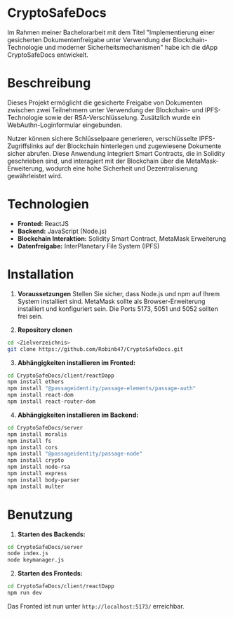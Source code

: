 # CryptoSafeDocs

Im Rahmen meiner Bachelorarbeit mit dem Titel "Implementierung einer gesicherten Dokumentenfreigabe unter Verwendung der Blockchain-Technologie und moderner Sicherheitsmechanismen" habe ich die dApp CryptoSafeDocs entwickelt.

# Beschreibung

Dieses Projekt ermöglicht die gesicherte Freigabe von Dokumenten zwischen zwei Teilnehmern unter Verwendung der Blockchain- und IPFS-Technologie sowie der RSA-Verschlüsselung. Zusätzlich wurde ein WebAuthn-Loginformular eingebunden.

Nutzer können sichere Schlüsselpaare generieren, verschlüsselte IPFS-Zugriffslinks auf der Blockchain hinterlegen und zugewiesene Dokumente sicher abrufen. Diese Anwendung integriert Smart Contracts, die in Solidity geschrieben sind, und interagiert mit der Blockchain über die MetaMask-Erweiterung, wodurch eine hohe Sicherheit und Dezentralisierung gewährleistet wird.

# Technologien

- **Fronted:** ReactJS
- **Backend:** JavaScript (Node.js)
- **Blockchain Interaktion:** Solidity Smart Contract, MetaMask Erweiterung
- **Datenfreigabe:** InterPlanetary File System (IPFS)

# Installation

1. **Voraussetzungen**
   Stellen Sie sicher, dass Node.js und npm auf Ihrem System installiert sind. MetaMask sollte als Browser-Erweiterung installiert und konfiguriert sein. Die Ports 5173, 5051 und 5052 sollten frei sein.

2. **Repository clonen**

```bash
cd <Zielverzeichnis>
git clone https://github.com/Robinb47/CryptoSafeDocs.git
```

3. **Abhängigkeiten installieren im Fronted:**

```bash
cd CryptoSafeDocs/client/reactDapp
npm install ethers
npm install "@passageidentity/passage-elements/passage-auth"
npm install react-dom
npm install react-router-dom
```

4. **Abhängigkeiten installieren im Backend:**

```bash
cd CryptoSafeDocs/server
npm install moralis
npm install fs
npm install cors
npm install "@passageidentity/passage-node"
npm install crypto
npm install node-rsa
npm install express
npm install body-parser
npm install multer
```

# Benutzung

1. **Starten des Backends:**

```bash
cd CryptoSafeDocs/server
node index.js
node keymanager.js
```

2. **Starten des Fronteds:**

```bash
cd CryptoSafeDocs/client/reactDapp
npm run dev
```

Das Fronted ist nun unter `http://localhost:5173/` erreichbar.
